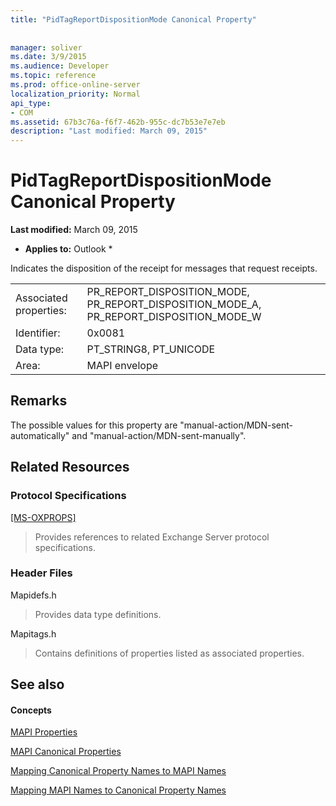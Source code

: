 ```yaml
---
title: "PidTagReportDispositionMode Canonical Property"
 
 
manager: soliver
ms.date: 3/9/2015
ms.audience: Developer
ms.topic: reference
ms.prod: office-online-server
localization_priority: Normal
api_type:
- COM
ms.assetid: 67b3c76a-f6f7-462b-955c-dc7b53e7e7eb
description: "Last modified: March 09, 2015"
---
```


# PidTagReportDispositionMode Canonical Property

 **Last modified:** March 09, 2015 
  
 * **Applies to:** Outlook * 
  
Indicates the disposition of the receipt for messages that request receipts. 
  
|||
|:-----|:-----|
|Associated properties:  <br/> |PR_REPORT_DISPOSITION_MODE, PR_REPORT_DISPOSITION_MODE_A, PR_REPORT_DISPOSITION_MODE_W  <br/> |
|Identifier:  <br/> |0x0081  <br/> |
|Data type:  <br/> |PT_STRING8, PT_UNICODE  <br/> |
|Area:  <br/> |MAPI envelope  <br/> |
   
## Remarks

The possible values for this property are "manual-action/MDN-sent-automatically" and "manual-action/MDN-sent-manually".
  
## Related Resources

### Protocol Specifications

[[MS-OXPROPS]](f6ab1613-aefe-447d-a49c-18217230b148)
  
> Provides references to related Exchange Server protocol specifications.
    
### Header Files

Mapidefs.h
  
> Provides data type definitions.
    
Mapitags.h
  
> Contains definitions of properties listed as associated properties.
    
## See also

#### Concepts

[MAPI Properties](mapi-properties.md)
  
[MAPI Canonical Properties](mapi-canonical-properties.md)
  
[Mapping Canonical Property Names to MAPI Names](mapping-canonical-property-names-to-mapi-names.md)
  
[Mapping MAPI Names to Canonical Property Names](mapping-mapi-names-to-canonical-property-names.md)

